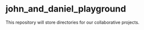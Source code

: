 # john_and_daniel_playground
This repository will store directories for our collaborative projects. 
